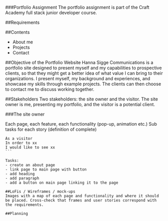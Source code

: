 ###Portfolio Assignment
The portfolio assignment is part of the Craft Academy full stack junior developer course. 

##Requirements


##Contents
* About me
* Projects
* Contact

##Objective of the Portfolio Website
Hanna Sigge Communications is a portfolio site designed to present myself and my capabilities to prospective clients, so that they might get a better idea of what value I can bring to their organizations. I present myself, my background and experiences, and showcase my skills through example projects. The clients can then choose to contact me to discuss working together. 

##Stakeholders
Two stakeholders: the site owner and the visitor. The site owner is me, presenting my portfolio, and the visitor is a potential client. 





###The site owner


Each page, each feature, each functionality (pop-up, animation etc.)
Sub tasks for each story (definition of complete)

````
Às a visitor
In order to xx 
I would like to see xx
```

Tasks: 
- create an about page
- link page to main page with button
- add heading 
- add paragraph
- add a button on main page linking it to the page

##LoFis / Wireframes / mock-ups
Images with a map of each page and functionality and where it should be placed. Cross-check that frames and user stories correspond with the requirements. 

##Planning






